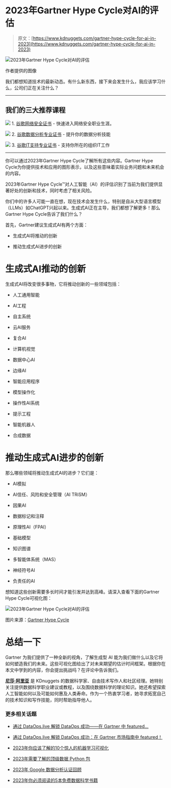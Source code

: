 # 2023年Gartner Hype Cycle对AI的评估

> 原文：[https://www.kdnuggets.com/gartner-hype-cycle-for-ai-in-2023](https://www.kdnuggets.com/gartner-hype-cycle-for-ai-in-2023)

![2023年Gartner Hype Cycle对AI的评估](../Images/d6b886244e061cb08d903b82cfa0c845.png)

作者提供的图像

我们都想知道技术的最新动态。有什么新东西，接下来会发生什么，我应该学习什么，公司们正在关注什么？

* * *

## 我们的三大推荐课程

![](../Images/0244c01ba9267c002ef39d4907e0b8fb.png) 1\. [谷歌网络安全证书](https://www.kdnuggets.com/google-cybersecurity) - 快速进入网络安全职业生涯。

![](../Images/e225c49c3c91745821c8c0368bf04711.png) 2\. [谷歌数据分析专业证书](https://www.kdnuggets.com/google-data-analytics) - 提升你的数据分析技能

![](../Images/0244c01ba9267c002ef39d4907e0b8fb.png) 3\. [谷歌IT支持专业证书](https://www.kdnuggets.com/google-itsupport) - 支持你所在的组织IT工作

* * *

你可以通过2023年Gartner Hype Cycle了解所有这些内容。Gartner Hype Cycle为你提供技术和应用的图形表示，以及这些意味着实际业务问题和未来机会的内容。

2023年Gartner Hype Cycle™对人工智能（AI）的评估识别了当前为我们提供显著好处的创新和技术，同时考虑了相关风险。

你们中的许多人可能一直在想，现在技术会发生什么，特别是自从大型语言模型（LLMs）如ChatGPT兴起以来。生成式AI正在主导，我们都想了解更多！那么Gartner Hype Cycle告诉了我们什么？

首先，Gartner建议生成式AI有两个方面：

+   生成式AI将推动的创新

+   推动生成式AI进步的创新

# 生成式AI推动的创新

生成式AI将改变很多事物，它将推动创新的一些领域包括：

+   人工通用智能

+   AI工程

+   自主系统

+   云AI服务

+   复合AI

+   计算机视觉

+   数据中心AI

+   边缘AI

+   智能应用程序

+   模型操作化

+   操作性AI系统

+   提示工程

+   智能机器人

+   合成数据

# 推动生成式AI进步的创新

那么哪些领域将推动生成式AI的进步？它们是：

+   AI模拟

+   AI信任、风险和安全管理（AI TRiSM）

+   因果AI

+   数据标记和注释

+   原理性AI（FPAI）

+   基础模型

+   知识图谱

+   多智能体系统（MAS）

+   神经符号AI

+   负责任的AI

想知道这些创新需要多长时间才能引发并达到高峰。请深入查看下面的Gartner Hype Cycle可视化图：

![2023年Gartner Hype Cycle对AI的评估](../Images/07bc1c7e34f2b41847c36340265bff10.png)

图片来源：[Gartner Hype Cycle](https://www.gartner.com/en/articles/what-s-new-in-artificial-intelligence-from-the-2023-gartner-hype-cycle)

# 总结一下

Gartner 为我们提供了一种全新的视角，了解生成型 AI 能为我们做什么以及它将如何塑造我们的未来。这些可视化图给出了对未来期望的估计时间框架。根据你在本文中学到的内容，你会提出挑战吗？在评论中告诉我们。

**[尼莎·阿里亚](https://www.linkedin.com/in/nisha-arya-ahmed/)** 是 KDnuggets 的数据科学家、自由技术写作人和社区经理。她特别关注提供数据科学职业建议或教程，以及围绕数据科学的理论知识。她还希望探索人工智能如何以及可能如何惠及人类寿命。作为一个热衷学习者，她寻求拓宽自己的技术知识和写作技能，同时帮助指导他人。

### 更多相关话题

+   [通过 DataOps.live 解锁 DataOps 成功——在 Gartner 中 featured…](https://www.kdnuggets.com/2023/07/dataopslive-unlock-dataops-success-featured-gartner-market-guide.html)

+   [通过 DataOps.live 解锁 DataOps 成功：在 Gartner 市场指南中 featured！](https://www.kdnuggets.com/2023/07/dataopslive-unlock-dataops-success-featured-gartner-market-guide-2.html)

+   [2023年你应该了解的10个惊人的机器学习可视化](https://www.kdnuggets.com/2022/11/10-amazing-machine-learning-visualizations-know-2023.html)

+   [2023年需要了解的顶级数据 Python 包](https://www.kdnuggets.com/2023/01/top-data-python-packages-know-2023.html)

+   [2023年 Google 数据分析认证回顾](https://www.kdnuggets.com/2023/01/google-data-analytics-certification-review-2023.html)

+   [2023年你必须阅读的5本免费数据科学书籍](https://www.kdnuggets.com/2023/01/5-free-data-science-books-must-read-2023.html)
